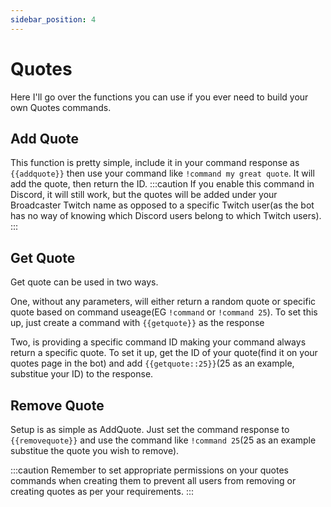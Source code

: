 ```yaml
---
sidebar_position: 4
---
```


# Quotes
Here I'll go over the functions you can use if you ever need to build your own Quotes commands.

## Add Quote
This function is pretty simple, include it in your command response as `{{addquote}}` then use your command like `!command my great quote`.
It will add the quote, then return the ID.
:::caution
If you enable this command in Discord, it will still work, but the quotes will be added under your Broadcaster Twitch name as opposed to a specific Twitch user(as the bot has no way of knowing which Discord users belong to which Twitch users).
:::

## Get Quote
Get quote can be used in two ways.

One, without any parameters, will either return a random quote or specific quote based on command useage(EG `!command` or `!command 25`).
To set this up, just create a command with `{{getquote}}` as the response

Two, is providing a specific command ID making your command always return a specific quote.
To set it up, get the ID of your quote(find it on your quotes page in the bot) and add `{{getquote::25}}`(25 as an example, substitue your ID) to the response.

## Remove Quote
Setup is as simple as AddQuote. Just set the command response to `{{removequote}}` and use the command like `!command 25`(25 as an example substitue the quote you wish to remove).

:::caution
Remember to set appropriate permissions on your quotes commands when creating them to prevent all users from removing or creating quotes as per your requirements.
:::